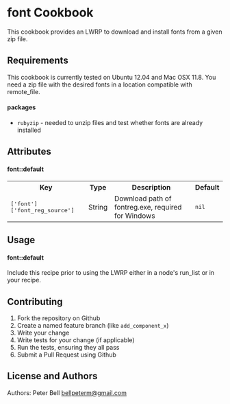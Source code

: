 font Cookbook
=============

This cookbook provides an LWRP to download and install fonts from a given zip file.

Requirements
------------
This cookbook is currently tested on Ubuntu 12.04 and Mac OSX 11.8.  You need a zip file with the desired fonts in a location compatible with remote_file.

#### packages
- `rubyzip` - needed to unzip files and test whether fonts are already installed

Attributes
----------
#### font::default
<table>
  <tr>
    <th>Key</th>
    <th>Type</th>
    <th>Description</th>
    <th>Default</th>
  </tr>
  <tr>
    <td><tt>['font']['font_reg_source']</tt></td>
    <td>String</td>
    <td>Download path of fontreg.exe, required for Windows</td>
    <td><tt>nil</tt></td>
  </tr>
</table>

Usage
-----
#### font::default
Include this recipe prior to using the LWRP either in a node's run_list or in your recipe.

Contributing
------------

1. Fork the repository on Github
2. Create a named feature branch (like `add_component_x`)
3. Write your change
4. Write tests for your change (if applicable)
5. Run the tests, ensuring they all pass
6. Submit a Pull Request using Github

License and Authors
-------------------
Authors: Peter Bell <bellpeterm@gmail.com>

